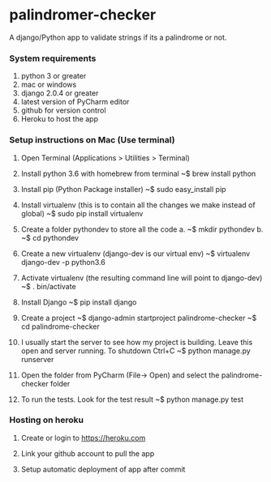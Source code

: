 # palindromer-checker


A django/Python app to validate strings if its a palindrome or not.


<h3>System requirements</h3>

1. python 3 or greater
2. mac or windows
3. django 2.0.4 or greater
4. latest version of PyCharm editor
5. github for version control
6. Heroku to host the app


<h3>Setup instructions on Mac (Use terminal)</h3>

1. Open Terminal (Applications > Utilities > Terminal)

2. Install python 3.6 with homebrew from terminal
    ~$ brew install python

3. Install pip (Python Package installer)
    ~$ sudo easy_install pip

4. Install virtualenv (this is to contain all the changes we make instead of global)
    ~$ sudo pip install virtualenv

5. Create a folder pythondev to store all the code
    a. ~$ mkdir pythondev
    b. ~$ cd pythondev

6. Create a new virtualenv (django-dev is our virtual env)
    ~$ virtualenv django-dev -p python3.6

7. Activate virtualenv (the resulting command line will point to django-dev)
    ~$ . bin/activate

8. Install Django
    ~$ pip install django

9. Create a project
    ~$ django-admin startproject palindrome-checker
    ~$ cd palindrome-checker

10. I usually start the server to see how my project is building. Leave this open and server running.
    To shutdown Ctrl+C
    ~$ python manage.py runserver

11. Open the folder from PyCharm (File-> Open) and select the palindrome-checker folder

12. To run the tests. Look for the test result
    ~$ python manage.py test
    
<h3>Hosting on heroku</h3>

1. Create or login to <href>https://heroku.com</href>

2. Link your github account to pull the app 

3. Setup automatic deployment of app after commit

